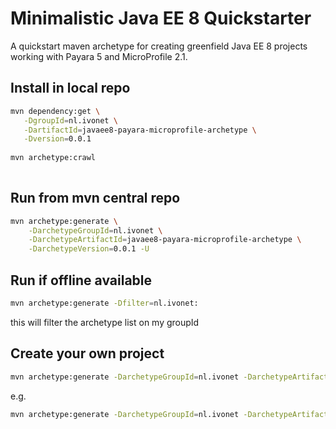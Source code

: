 # Minimalistic Java EE 8 Quickstarter

A quickstart maven archetype for creating greenfield Java EE 8 projects
working with Payara 5 and MicroProfile 2.1.


## Install in local repo

```bash
mvn dependency:get \
   -DgroupId=nl.ivonet \
   -DartifactId=javaee8-payara-microprofile-archetype \
   -Dversion=0.0.1
   
mvn archetype:crawl
   
```

## Run from mvn central repo

```bash
mvn archetype:generate \
    -DarchetypeGroupId=nl.ivonet \
    -DarchetypeArtifactId=javaee8-payara-microprofile-archetype \
    -DarchetypeVersion=0.0.1 -U
```

## Run if offline available

```bash
mvn archetype:generate -Dfilter=nl.ivonet:
```

this will filter the archetype list on my groupId

## Create your own project

```bash
mvn archetype:generate -DarchetypeGroupId=nl.ivonet -DarchetypeArtifactId=javaee8-payara-microprofile-archetype -DarchetypeVersion=0.0.1 -DgroupId=nl.ivonet -DartifactId=[PROJECT_NAME] -Ddocker-hub-name=[YOUR_DOCKER_HUB_NAME] -Dversion=1.0-SNAPSHOT -Darchetype.interactive=false --batch-mode
```
e.g.

```bash
mvn archetype:generate -DarchetypeGroupId=nl.ivonet -DarchetypeArtifactId=javaee8-payara-microprofile-archetype -DarchetypeVersion=0.0.1 -DgroupId=nl.ivonet -DartifactId=helloworld -Ddocker-hub-name=ivonet -Dversion=1.0-SNAPSHOT -Darchetype.interactive=false --batch-mode
```
